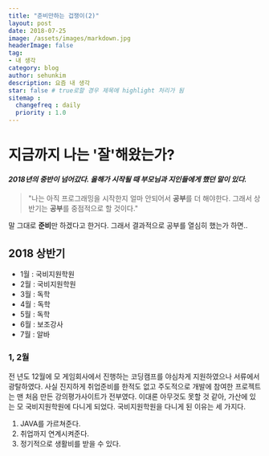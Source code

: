 ```yaml
---
title: "준비만하는 겁쟁이(2)"
layout: post
date: 2018-07-25
image: /assets/images/markdown.jpg
headerImage: false
tag:
- 내 생각
category: blog
author: sehunkim
description: 요즘 내 생각
star: false # true로할 경우 제목에 highlight 처리가 됨
sitemap :
  changefreq : daily
  priority : 1.0
---
```


# 지금까지 나는 '잘'해왔는가?

#### *2018년의 중반이 넘어갔다. 올해가 시작될 때 부모님과 지인들에게 했던 말이 있다.*
> "나는 아직 프로그래밍을 시작한지 얼마 안되어서 <strong>공부</strong>를 더 해야한다.
  그래서 상반기는 <strong>공부</strong>를 중점적으로 할 것이다."

말 그대로 <strong>준비</strong>만 하겠다고 한거다.
그래서 결과적으로 공부를 열심히 했는가 하면..

## 2018 상반기
- 1월 : 국비지원학원
- 2월 : 국비지원학원
- 3월 : 독학
- 4월 : 독학
- 5월 : 독학
- 6월 : 보조강사
- 7월 : 알바

### 1, 2월

전 년도 12월에 모 게임회사에서 진행하는 코딩캠프를 야심차게 지원하였으나 서류에서 광탈하였다. 사실 진지하게 취업준비를 한적도 없고 주도적으로 개발에 참여한 프로젝트는 맨 처음 만든 강의평가사이트가 전부였다. 이대론 아무것도 못할 것 같아, 가산에 있는 모 국비지원학원에 다니게 되었다. 국비지원학원을 다니게 된 이유는 세 가지다.

1. JAVA를 가르쳐준다.
2. 취업까지 연계시켜준다.
3. 정기적으로 생활비를 받을 수 있다.
